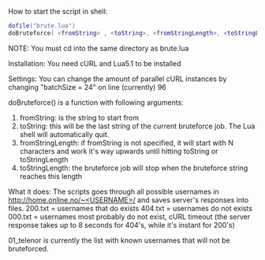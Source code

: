 How to start the script in shell:
```lua
dofile("brute.lua")
doBruteforce( <fromString> , <toString>, <fromStringLength>, <toStringLength>)
```
NOTE: You must cd into the same directory as brute.lua

Installation:
You need cURL and Lua5.1 to be installed

Settings:
You can change the amount of parallel cURL instances by changing "batchSize = 24" on line (currently) 96

doBruteforce() is a function with following arguments:
1) fromString: is the string to start from
2) toString: this will be the last string of the current bruteforce job. The Lua shell will automatically quit.
3) fromStringLength:	if fromString is not specified, it will start with N characters and work it's way upwards until hitting toString or toStringLength
4) toStringLength:	the bruteforce job will stop when the bruteforce string reaches this length

What it does:
The scripts goes through all possible usernames in http://home.online.no/~<USERNAME>/ and saves server's responses into files.
200.txt	= usernames that do exists
404.txt	= usernames do not exists
000.txt = usernames most probably do not exist, cURL timeout (the server response takes up to 8 seconds for 404's, while it's instant for 200's)

01_telenor is currently the list with known usernames that will not be bruteforced.